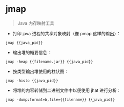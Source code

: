 # jmap

> Java 内存映射工具

- 打印 java 进程的共享对象映射（像 pmap 这样的输出）：

`jmap {{java_pid}}`

- 输出堆的概要信息：

`jmap -heap {{filename.jar}} {{java_pid}}`

- 按类型输出堆使用的柱状图：

`jmap -histo {{java_pid}}`

- 将堆的内容转储到二进制文件中以便使用 jhat 进行分析：

`jmap -dump:format=b,file={{filename}} {{java_pid}}`

[#]: contributors: ([潘潘]，[6 °分离]，[刚刚])